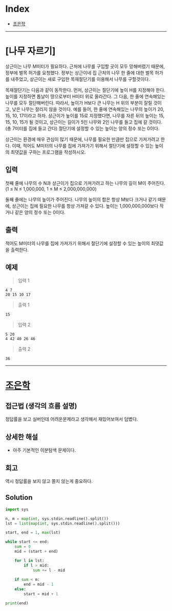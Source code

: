 # Index

+ [조은학](#조은학)

---

# [나무 자르기]

상근이는 나무 M미터가 필요하다. 근처에 나무를 구입할 곳이 모두 망해버렸기 때문에, 정부에 벌목 허가를 요청했다. 정부는 상근이네 집 근처의 나무 한 줄에 대한 벌목 허가를 내주었고, 상근이는 새로 구입한 목재절단기를 이용해서 나무를 구할것이다.

목재절단기는 다음과 같이 동작한다. 먼저, 상근이는 절단기에 높이 H를 지정해야 한다. 높이를 지정하면 톱날이 땅으로부터 H미터 위로 올라간다. 그 다음, 한 줄에 연속해있는 나무를 모두 절단해버린다. 따라서, 높이가 H보다 큰 나무는 H 위의 부분이 잘릴 것이고, 낮은 나무는 잘리지 않을 것이다. 예를 들어, 한 줄에 연속해있는 나무의 높이가 20, 15, 10, 17이라고 하자. 상근이가 높이를 15로 지정했다면, 나무를 자른 뒤의 높이는 15, 15, 10, 15가 될 것이고, 상근이는 길이가 5인 나무와 2인 나무를 들고 집에 갈 것이다. (총 7미터를 집에 들고 간다) 절단기에 설정할 수 있는 높이는 양의 정수 또는 0이다.

상근이는 환경에 매우 관심이 많기 때문에, 나무를 필요한 만큼만 집으로 가져가려고 한다. 이때, 적어도 M미터의 나무를 집에 가져가기 위해서 절단기에 설정할 수 있는 높이의 최댓값을 구하는 프로그램을 작성하시오.

## 입력
첫째 줄에 나무의 수 N과 상근이가 집으로 가져가려고 하는 나무의 길이 M이 주어진다. (1 ≤ N ≤ 1,000,000, 1 ≤ M ≤ 2,000,000,000)

둘째 줄에는 나무의 높이가 주어진다. 나무의 높이의 합은 항상 M보다 크거나 같기 때문에, 상근이는 집에 필요한 나무를 항상 가져갈 수 있다. 높이는 1,000,000,000보다 작거나 같은 양의 정수 또는 0이다.

## 출력

적어도 M미터의 나무를 집에 가져가기 위해서 절단기에 설정할 수 있는 높이의 최댓값을 출력한다.

## 예제

> 입력 1

```
4 7
20 15 10 17
```

> 출력 1

```
15
```

> 입력 2

```
5 20
4 42 40 26 46
```

> 출력 2

```
36
```


---

# [조은학]()

## 접근법 (생각의 흐름 설명)

<!--문제를 풀며 생각의 흐름을 글로 작성-->
정답률을 보고 실버인데 어려운문제라고 생각해서 재밌어보여서 덤볐다.

## 상세한 해설
- 아주 기본적인 이분탐색 문제이다.


## 회고
역시 정답률을 보지 않고 쫄지 않는게 중요하다.
<!--이런 유형은 이렇게 접근하면 좋겠다 (이유와 함께)-->


## Solution

<!--전체 코드 첨부-->

```python
import sys

n, m = map(int, sys.stdin.readline().split())
lst = list(map(int, sys.stdin.readline().split()))

start, end = 1, max(lst) 

while start <= end:
    sum = 0
    mid = (start + end)

    for l in lst:
        if l > mid:
            sum += l - mid 
    
    if sum < m:
        end = mid - 1 
    else: 
        start = mid + 1

print(end)
```
